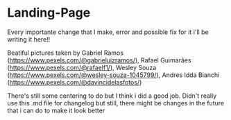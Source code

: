 # Landing-Page

Every importante change that I make, error and possible fix for it i'll be writing it here!!

Beatiful pictures taken by Gabriel Ramos (https://www.pexels.com/@gabrieluizramos/), Rafael Guimarães (https://www.pexels.com/@rafaelf1/), Wesley Souza (https://www.pexels.com/@wesley-souza-1045799/), Andres Idda Bianchi (https://www.pexels.com/@davincidelasfotos/)

There's still some centering to do but I think i did a good job. Didn't really use this .md file for changelog but still, there might be changes in the future that i can do to make it look better